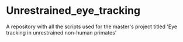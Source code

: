 # Unrestrained_eye_tracking
A repository with all the scripts used for the master's project titled 'Eye tracking in unrestrained non-human primates'
